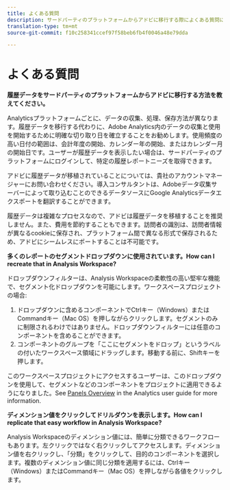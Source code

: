 ```yaml
---
title: よくある質問
description: サードパーティのプラットフォームからアドビに移行する際によくある質問に答えてください。
translation-type: tm+mt
source-git-commit: f10c258341ccef97f58beb6fb4f0046a48e79dda

---
```



# よくある質問

**履歴データをサードパーティのプラットフォームからアドビに移行する方法を教えてください。**

Analyticsプラットフォームごとに、データの収集、処理、保存方法が異なります。履歴データを移行する代わりに、Adobe Analytics内のデータの収集と使用を開始するために明確な切り取り日を確立することをお勧めします。使用頻度の高い日付の範囲は、会計年度の開始、カレンダー年の開始、またはカレンダー月の開始日です。ユーザーが履歴データを表示したい場合は、サードパーティのプラットフォームにログインして、特定の履歴レポートニーズを取得できます。

アドビに履歴データが移植されていることについては、貴社のアカウントマネージャーにお問い合わせください。導入コンサルタントは、Adobeデータ収集サーバーによって取り込むことのできるデータソースにGoogle Analyticsデータエクスポートを翻訳することができます。

履歴データは複雑なプロセスなので、アドビは履歴データを移植することを推奨しません。また、費用を節約することもできます。訪問者の識別は、訪問者情報が異なるcookieに保存され、プラットフォーム間で異なる形式で保存されるため、アドビにシームレスにポートすることは不可能です。

**多くのレポートのセグメントドロップダウンに使用されています。How can I recreate that in Analysis Workspace?**

ドロップダウンフィルターは、Analysis Workspaceの柔軟性の高い堅牢な機能で、セグメント化ドロップダウンを可能にします。ワークスペースプロジェクトの場合:

1. ドロップダウンに含めるコンポーネントでCtrlキー（Windows）またはCommandキー（Mac OS）を押しながらクリックします。セグメントのみに制限されるわけではありません。ドロップダウンフィルターには任意のコンポーネントを含めることができます。
2. コンポーネントのグループを「ここにセグメントをドロップ」というラベルの付いたワークスペース領域にドラッグします。移動する前に、Shiftキーを押します。

このワークスペースプロジェクトにアクセスするユーザーは、このドロップダウンを使用して、セグメントなどのコンポーネントをプロジェクトに適用できるようになりました。See [Panels Overview](../../analyze/analysis-workspace/c-panels/panels.md) in the Analytics user guide for more information.

**ディメンション値をクリックしてドリルダウンを表示します。How can I replicate that easy workflow in Analysis Workspace?**

Analysis Workspaceのディメンション値には、簡単に分類できるワークフローもあります。左クリックではなく右クリックしてアクセスします。ディメンション値を右クリックし、「分類」をクリックして、目的のコンポーネントを選択します。複数のディメンション値に同じ分類を適用するには、Ctrlキー（Windows）またはCommandキー（Mac OS）を押しながら各値をクリックします。
